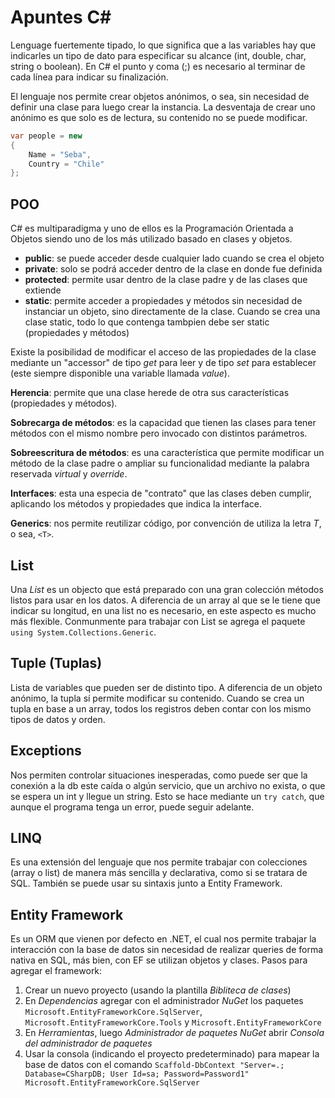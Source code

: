 # Apuntes C#

Lenguage fuertemente tipado, lo que significa que a las variables hay que indicarles un tipo de dato para especificar su alcance (int, double, char, string o boolean). En C# el punto y coma (;) es necesario al terminar de cada línea para indicar su finalización.

El lenguaje nos permite crear objetos anónimos, o sea, sin necesidad de definir una clase para luego crear la instancia. La desventaja de crear uno anónimo es que solo es de lectura, su contenido no se puede modificar. 

```c#
var people = new 
{
	Name = "Seba",
	Country = "Chile"
};
```

## POO

C# es multiparadigma y uno de ellos es la Programación Orientada a Objetos siendo uno de los más utilizado basado en clases y objetos.

- **public**: se puede acceder desde cualquier lado cuando se crea el objeto
- **private**: solo se podrá acceder dentro de la clase en donde fue definida
- **protected**: permite usar dentro de la clase padre y de las clases que extiende
- **static**: permite acceder a propiedades y métodos sin necesidad de instanciar un objeto, sino directamente de la clase. Cuando se crea una clase static, todo lo que contenga tambpien debe ser static (propiedades y métodos)

Existe la posibilidad de modificar el acceso de las propiedades de la clase mediante un "accessor" de tipo *get* para leer y de tipo *set* para establecer (este siempre disponible una variable llamada *value*).

**Herencia**: permite que una clase herede de otra sus características (propiedades y métodos).

**Sobrecarga de métodos**: es la capacidad que tienen las clases para tener métodos con el mismo nombre pero invocado con distintos parámetros.

**Sobreescritura de métodos**: es una característica que permite modificar un método de la clase padre o ampliar su funcionalidad mediante la palabra reservada *virtual* y *override*.

**Interfaces**: esta una especia de "contrato" que las clases deben cumplir, aplicando los métodos y propiedades que indica la interface.

**Generics**: nos permite reutilizar código, por convención de utiliza la letra *T*, o sea, `<T>`.

## List

Una *List* es un objecto que está preparado con una gran colección métodos listos para usar en los datos. A diferencia de un array al que se le tiene que indicar su longitud, en una list no es necesario, en este aspecto es mucho más flexible. Conmunmente para trabajar con List se agrega el paquete `using System.Collections.Generic`.

## Tuple (Tuplas)

Lista de variables que pueden ser de distinto tipo. A diferencia de un objeto anónimo, la tupla sí permite modificar su contenido. Cuando se crea un tupla en base a un array, todos los registros deben contar con los mismo tipos de datos y orden.

## Exceptions

Nos permiten controlar situaciones inesperadas, como puede ser que la conexión a la db este caída o algún servicio, que un archivo no exista, o que se espera un int y llegue un string. Esto se hace mediante un `try catch`, que aunque el programa tenga un error, puede seguir adelante.  

## LINQ

Es una extensión del lenguaje que nos permite trabajar con colecciones (array o list) de manera más sencilla y declarativa, como si se tratara de SQL. También se puede usar su sintaxis junto a Entity Framework.

## Entity Framework

Es un ORM que vienen por defecto en .NET, el cual nos permite trabajar la interacción con la base de datos sin necesidad de realizar queries de forma nativa en SQL, más bien, con EF se utilizan objetos y clases. Pasos para agregar el framework:
1. Crear un nuevo proyecto (usando la plantilla *Bibliteca de clases*)
2. En *Dependencias* agregar con el administrador *NuGet* los paquetes `Microsoft.EntityFrameworkCore.SqlServer`, `Microsoft.EntityFrameworkCore.Tools` y `Microsoft.EntityFrameworkCore`
3. En *Herramientas*, luego *Administrador de paquetes NuGet* abrir *Consola del administrador de paquetes*
4. Usar la consola (indicando el proyecto predeterminado) para mapear la base de datos con el comando `Scaffold-DbContext "Server=.; Database=CSharpDB; User Id=sa; Password=Password1" Microsoft.EntityFrameworkCore.SqlServer` 